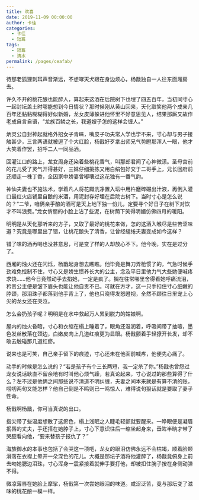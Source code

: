 ```yaml
---
title: 欢喜
date: 2019-11-09 00:00:00
author: 卡佳
categories: 
  - 卡佳
  - 短篇
tags: 
  - 短篇
  - 清水
permalink: /pages/ceafab/
---
```


待那老狐狸刺耳声音渐远，不想哮天犬跟在身边烦心，杨戬独自一人往东面厢房去。

<!-- more -->

许久不开的桃花酿也能醉人，算起来这酒在后院树下也埋了四五百年，当初同寸心一起封坛盖土时哪能想到今日情状？那时候刚从黄山回来，天化取笑他两个成亲几百年还黏黏糊糊得好似新婚，龙女皮薄躲进他怀里不好意思见人，结果那厮又故作老成自言自语，“龙族百鳞之长，我道嫂子怎的这样会缠人。”

炳灵公自封神起就格外招女子青睐，嘴皮子功夫常人学也学不来，寸心却与男子接触甚少，三言两语就被逗了个大红脸，杨戬好歹拿出师兄气势瞪那浑人一眼，他才大笑着作罢，招呼二人一同品酒。

回灌江口的路上，龙女周身还染着些桃花香气，叫那郎君闻了心神微漾。圣母宫前的花儿受了灵气开得甚好，三妹仔细挑拣又用白绢包好交于二哥手上，兄长回府前还顺走一株丁香，全因家中娇妻曾嘟囔过这花独有一番气韵。

神仙夫妻也不施法术，学着凡人将花瓣洗净置入坛中用杵磨碎碾出汁液，再倒入灌口最红火店铺里自酿的米酒，用泥封存好埋在后院古树下。当时寸心是怎么说的？“二爷，咱俩亲手酿的酒可是天上地下独一份儿，定要寻个好日子在树下对饮才不叫浪费。”龙女俏丽的小脸上沾了些泥，在树荫下笑得明媚仿佛四月的暖阳。

明明是从天化那听来的方子，又取了最好的桃花来做，怎的这酒入喉尽是些苦涩味道？究竟是哪里出了错，让桃花酿失了清香，让曾经缱绻夫妻变成如今这样？

错了味的酒再喝也没甚意思，可是变了样的人却放心不下。他今晚，实在是过分了。

西厢的烛火还在闪烁，杨戬起身想去瞧瞧。他毕竟是舞刀弄枪惯了的，气急时候手劲难免控制不住，寸心又是娇生惯养长大的公主，念及平日里他力气大些她便喊疼求饶……他今日竟然动手去掐她，一定是疯了。搁在往常哪里舍得看她呼痛流泪，矜贵公主便是皱下眉头也能让他自责不已。可就在方才，这一只手扣住寸心细嫩的脖颈，那泪珠子都落到他手背上了，他也只晓得发怒瞪视，全然不顾往日里宠上心尖的龙女还在哭泣。

怎么会扔孩子呢？明明是在水中救起万人累到脱力的姑娘啊。

屋内的烛火昏暗，寸心和衣缩在榻上睡着了，眼角还湿润着，呼吸间带了抽噎，墨色发丝散落在颈边，白嫩皮肉上几道红痕更为显眼。杨戬颤着手轻撩开长发，却不敢去触碰那几道红瘀。

说来也是可笑，自己亲手留下的痕迹，寸心还未在他面前喊疼，他便先心痛了。

动手的时候是怎么说的？“若是孩子有个三长两短，我一定杀了你。”杨戬也曾怨过龙女说话耿直不留余地有时叫他心烦气躁，若真论起来，寸心说过的那些算得了什么？左不过是他俩之间那些说不清道不明纠缠，夫妻之间本来就是有算不清的账，唠叨两句又能怎样？他自己倒是不鸣则已一鸣惊人，难得说句狠话就是要取了妻子性命。

杨戬啊杨戬，你可当真说的出口。

指尖带了些温度想散了这瘀色，榻上浅眠之人睫毛轻颤就要醒来。一睁眼便是凝眉抿唇的丈夫，手还搭在她脖子上，寸心下意识往后一缩坐起身来，垂眸半晌才带了哭腔看向他，“要来替孩子报仇了？”

海族御水的本事也包括了会哭这一项吧，龙女的眼泪仿佛永远不会枯竭，顺着脸颊滑落在衣襟上晕开一朵深色的花儿。大概是那坛子酒将他灌醉了，杨戬竟俯身上前去吻她腮边泪珠，寸心浑身一震紧接着就伸手要打他，却被扣住腕子按在身侧动弹不得。

微凉薄唇在她脸上摩挲，杨戬第一次尝她眼泪的味道。咸涩泛苦，竟与那坛变了滋味的桃花酿一模一样。
